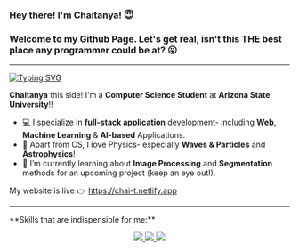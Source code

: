 <p>
  <h3> Hey there! I'm Chaitanya! 😇</h3>
  <h3>Welcome to my Github Page. Let's get real, isn't this THE best place any programmer could be at? 😜</h3>
</p>
<hr />


[![Typing SVG](https://readme-typing-svg.herokuapp.com?font=Fira+Code&pause=1000&width=435&lines=%E0%A4%A8%E0%A4%AE%E0%A4%B8%E0%A5%8D%E0%A4%A4%E0%A5%87!+)](https://git.io/typing-svg)



**Chaitanya** this side! I'm a **Computer Science Student** at **Arizona State University**!!

- 💻 I specialize in **full-stack application** development- including **Web, Machine Learning** & **AI-based** Applications.
- 🔭 Apart from CS, I love Physics- especially **Waves & Particles** and **Astrophysics**!
- 🌱 I’m currently learning about **Image Processing** and **Segmentation** methods for an upcoming project (keep an eye out!).


My website is live 👉 https://chai-t.netlify.app

<hr />
**Skills that are indispensible for me:**

<p align="center">
  <a href="https://skillicons.dev">
     <img src="https://skillicons.dev/icons?i=python,java,c,cpp,swift,javascript,typescript,html,css&perline=3" />
     <img src="https://skillicons.dev/icons?i=react,express,node&perline=3" />
     <img src="https://skillicons.dev/icons?i=python,java,c,cpp,swift,javascript,typescript,html,css&perline=3" />
  </a>
</p>



